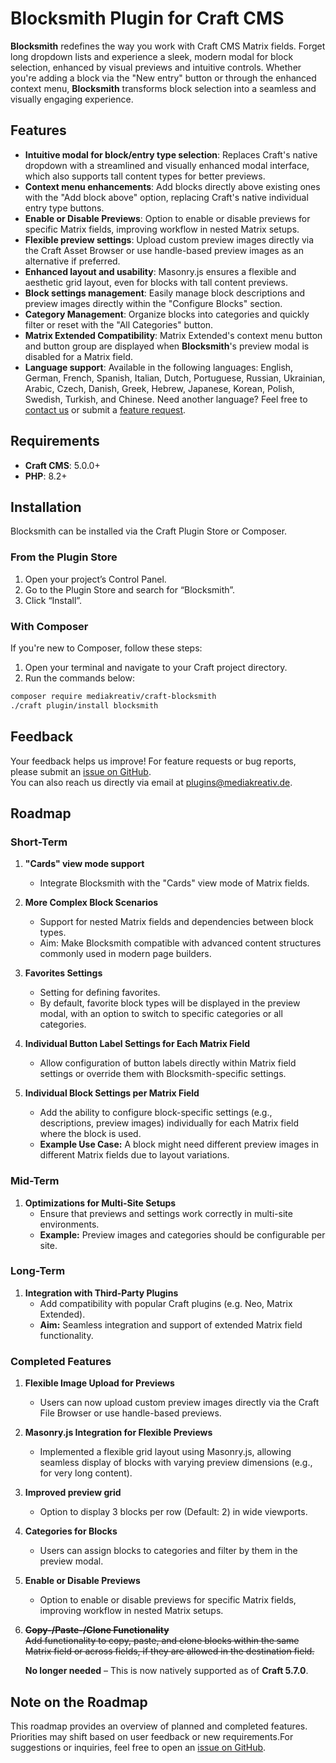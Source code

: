 # Blocksmith Plugin for Craft CMS

**Blocksmith** redefines the way you work with Craft CMS Matrix fields. Forget long dropdown lists and experience a sleek, modern modal for block selection, enhanced by visual previews and intuitive controls. Whether you're adding a block via the "New entry" button or through the enhanced context menu, **Blocksmith** transforms block selection into a seamless and visually engaging experience.

## Features

- **Intuitive modal for block/entry type selection**: Replaces Craft's native dropdown with a streamlined and visually enhanced modal interface, which also supports tall content types for better previews.
- **Context menu enhancements**: Add blocks directly above existing ones with the "Add block above" option, replacing Craft's native individual entry type buttons.
- **Enable or Disable Previews**: Option to enable or disable previews for specific Matrix fields, improving workflow in nested Matrix setups.
- **Flexible preview settings**: Upload custom preview images directly via the Craft Asset Browser or use handle-based preview images as an alternative if preferred.
- **Enhanced layout and usability**: Masonry.js ensures a flexible and aesthetic grid layout, even for blocks with tall content previews.
- **Block settings management**: Easily manage block descriptions and preview images directly within the "Configure Blocks" section.
- **Category Management**: Organize blocks into categories and quickly filter or reset with the "All Categories" button.
- **Matrix Extended Compatibility**: Matrix Extended's context menu button and button group are displayed when **Blocksmith**'s preview modal is disabled for a Matrix field.
- **Language support**: Available in the following languages: English, German, French, Spanish, Italian, Dutch, Portuguese, Russian, Ukrainian, Arabic, Czech, Danish, Greek, Hebrew, Japanese, Korean, Polish, Swedish, Turkish, and Chinese. Need another language? Feel free to [contact us](mailto:plugins@mediakreativ.de) or submit a [feature request](https://github.com/mediakreativ/craft-blocksmith/issues).


## Requirements

- **Craft CMS**: 5.0.0+
- **PHP**: 8.2+

## Installation

Blocksmith can be installed via the Craft Plugin Store or Composer.

### From the Plugin Store

1. Open your project’s Control Panel.
2. Go to the Plugin Store and search for “Blocksmith”.
3. Click “Install”.

### With Composer

If you're new to Composer, follow these steps:

1. Open your terminal and navigate to your Craft project directory.
2. Run the commands below:

```bash
composer require mediakreativ/craft-blocksmith
./craft plugin/install blocksmith
```

## Feedback

Your feedback helps us improve! For feature requests or bug reports, please submit an [issue on GitHub](https://github.com/mediakreativ/craft-blocksmith/issues).  
You can also reach us directly via email at [plugins@mediakreativ.de](mailto:plugins@mediakreativ.de).

## Roadmap

### Short-Term

1. **"Cards" view mode support**
   - Integrate Blocksmith with the "Cards" view mode of Matrix fields.

2. **More Complex Block Scenarios**
   - Support for nested Matrix fields and dependencies between block types.
   - Aim: Make Blocksmith compatible with advanced content structures commonly used in modern page builders.

3. **Favorites Settings**
   - Setting for defining favorites.
   - By default, favorite block types will be displayed in the preview modal, with an option to switch to specific categories or all categories.

4. **Individual Button Label Settings for Each Matrix Field**
   - Allow configuration of button labels directly within Matrix field settings or override them with Blocksmith-specific settings.

5. **Individual Block Settings per Matrix Field**
   - Add the ability to configure block-specific settings (e.g., descriptions, preview images) individually for each Matrix field where the block is used.
   - **Example Use Case:** A block might need different preview images in different Matrix fields due to layout variations.

### Mid-Term

1. **Optimizations for Multi-Site Setups**
   - Ensure that previews and settings work correctly in multi-site environments.
   - **Example:** Preview images and categories should be configurable per site.

### Long-Term

1. **Integration with Third-Party Plugins**
   - Add compatibility with popular Craft plugins (e.g. Neo, Matrix Extended).
   - **Aim:** Seamless integration and support of extended Matrix field functionality.

### Completed Features

1. **Flexible Image Upload for Previews**
   - Users can now upload custom preview images directly via the Craft File Browser or use handle-based previews.

2. **Masonry.js Integration for Flexible Previews**
   - Implemented a flexible grid layout using Masonry.js, allowing seamless display of blocks with varying preview dimensions (e.g., for very long content).

3. **Improved preview grid**
   - Option to display 3 blocks per row (Default: 2) in wide viewports.

4. **Categories for Blocks**
   - Users can assign blocks to categories and filter by them in the preview modal.

5. **Enable or Disable Previews**
   - Option to enable or disable previews for specific Matrix fields, improving workflow in nested Matrix setups.

6. ~~**Copy-/Paste-/Clone Functionality**~~  
   ~~Add functionality to copy, paste, and clone blocks within the same Matrix field or across fields, if they are allowed in the destination field.~~

   **No longer needed** – This is now natively supported as of **Craft 5.7.0**.


## Note on the Roadmap

This roadmap provides an overview of planned and completed features. Priorities may shift based on user feedback or new requirements.For suggestions or inquiries, feel free to open an [issue on GitHub](https://github.com/mediakreativ/craft-blocksmith/issues).
